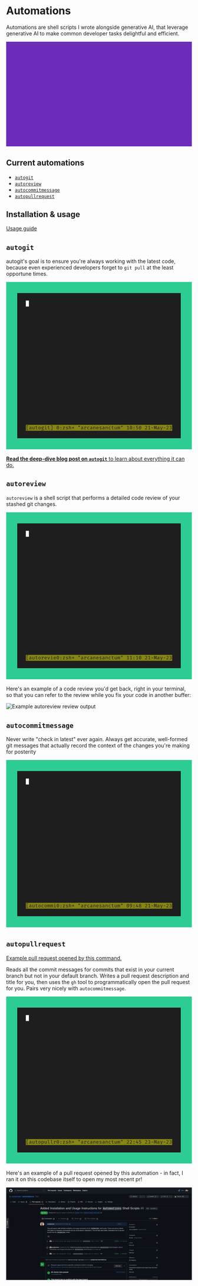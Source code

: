 # Automations

Automations are shell scripts I wrote alongside generative AI, that leverage generative AI to make common developer tasks delightful and efficient. 

![Shell automations for productivity and fun](./docs/automations.gif)

## Current automations
* [`autogit`](https://github.com/zackproser/autogit)
* [`autoreview`](https://github.com/zackproser/autoreview)
* [`autocommitmessage`](https://github.com/zackproser/autocommitmessage)
* [`autopullrequest`](https://github.com/zackproser/autopullrequest)

## Installation & usage

[Usage guide](./docs/usage.md)

## `autogit`

autogit's goal is to ensure you're always working with the latest code, because even experienced developers forget to `git pull` at the least opportune times.

![autogit is a shell script that handles git fetching, branch pruning and more](./docs/autogit.gif)

[**Read the deep-dive blog post on `autogit`** to learn about everything it can do.](https://www.zackproser.com/blog/autogit-introduction)

## `autoreview`

`autoreview` is a shell script that performs a detailed code review of your stashed git changes. 

![Shell automation for automatic local code review](./docs/autoreview.gif)

Here's an example of a code review you'd get back, right in your terminal, so that you can refer to the review while you fix your code in another buffer:

![Example autoreview review output](./docs/autoreview-example.png)

## `autocommitmessage`

Never write "check in latest" ever again. Always get accurate, well-formed git messages that actually record the context of the changes you're making for posterity

![auto git commit message writer](./docs/autocommitmessage.gif)

## `autopullrequest`

[Example pull request opened by this command.](https://github.com/zackproser/sizeof/pull/2)

Reads all the commit messages for commits that exist in your current branch but not in your default branch. Writes a pull request description and title for you, then uses the `gh` tool to programmatically open the pull request for you. Pairs very nicely with `autocommitmessage`.

![autopullrequest](./docs/autopullrequest.gif)

Here's an example of a pull request opened by this automation - in fact, I ran it on this codebase itself to open my most recent pr!

![autopr example pr screenshot](./docs/autopullrequest-example.png)
